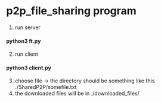 # p2p_file_sharing program
1. run server
#### python3 ft.py
2. run client
#### python3 client.py
3. choose file -> the directory should be something like this
./SharedP2P/somefile.txt
4. the downloaded files will be in ./downloaded_files/
